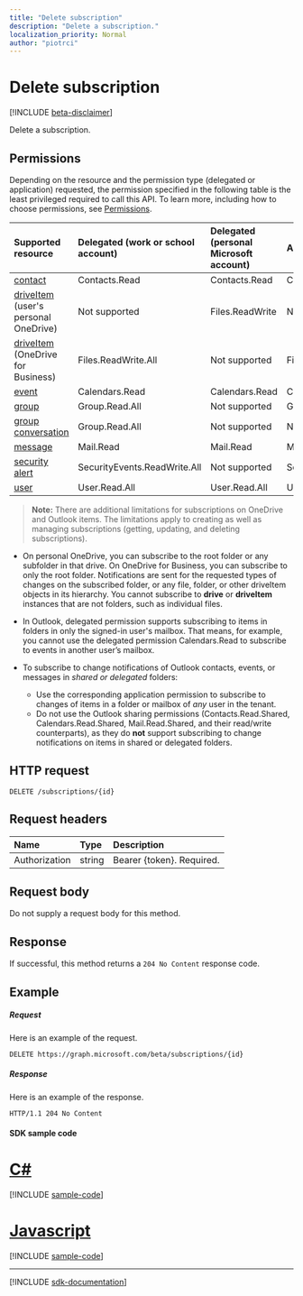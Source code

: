```yaml
---
title: "Delete subscription"
description: "Delete a subscription."
localization_priority: Normal
author: "piotrci"
---
```


# Delete subscription

[!INCLUDE [beta-disclaimer](../../includes/beta-disclaimer.md)]

Delete a subscription.

## Permissions

Depending on the resource and the permission type (delegated or application) requested, the permission specified in the following table is the least privileged required to call this API. To learn more, including how to choose permissions, see [Permissions](/graph/permissions-reference).

| Supported resource | Delegated (work or school account) | Delegated (personal Microsoft account) | Application |
|:-----|:-----|:-----|:-----|
|[contact](../resources/contact.md) | Contacts.Read | Contacts.Read | Contacts.Read |
|[driveItem](../resources/driveitem.md) (user's personal OneDrive) | Not supported | Files.ReadWrite | Not supported |
|[driveItem](../resources/driveitem.md) (OneDrive for Business) | Files.ReadWrite.All | Not supported | Files.ReadWrite.All |
|[event](../resources/event.md) | Calendars.Read | Calendars.Read | Calendars.Read |
|[group](../resources/group.md) | Group.Read.All | Not supported | Group.Read.All |
|[group conversation](../resources/conversation.md) | Group.Read.All | Not supported | Not supported |
|[message](../resources/message.md) | Mail.Read | Mail.Read | Mail.Read |
|[security alert](../resources/alert.md) | SecurityEvents.ReadWrite.All | Not supported | SecurityEvents.ReadWrite.All |
|[user](../resources/user.md) | User.Read.All | User.Read.All | User.Read.All |

> **Note:** There are additional limitations for subscriptions on OneDrive and Outlook items. The limitations apply to creating as well as managing subscriptions (getting, updating, and deleting subscriptions).

- On personal OneDrive, you can subscribe to the root folder or any subfolder in that drive. On OneDrive for Business, you can subscribe to only the root folder. Notifications are sent for the requested types of changes on the subscribed folder, or any file, folder, or other driveItem objects in its hierarchy. You cannot subscribe to **drive** or **driveItem** instances that are not folders, such as individual files.

- In Outlook, delegated permission supports subscribing to items in folders in only the signed-in user's mailbox. That means, for example, you cannot use the delegated permission Calendars.Read to subscribe to events in another user’s mailbox.
- To subscribe to change notifications of Outlook contacts, events, or messages in _shared or delegated_ folders:

  - Use the corresponding application permission to subscribe to changes of items in a folder or mailbox of _any_ user in the tenant.
  - Do not use the Outlook sharing permissions (Contacts.Read.Shared, Calendars.Read.Shared, Mail.Read.Shared, and their read/write counterparts), as they do **not** support subscribing to change notifications on items in shared or delegated folders.

## HTTP request

<!-- { "blockType": "ignored" } -->

```http
DELETE /subscriptions/{id}
```

## Request headers

| Name       | Type | Description|
|:-----------|:------|:----------|
| Authorization  | string  | Bearer {token}. Required. |

## Request body

Do not supply a request body for this method.

## Response

If successful, this method returns a `204 No Content` response code.

## Example

##### Request

Here is an example of the request.
<!-- {
  "blockType": "request",
  "name": "delete_subscription"
}-->

```http
DELETE https://graph.microsoft.com/beta/subscriptions/{id}
```

##### Response

Here is an example of the response.
<!-- {
  "blockType": "response",
  "truncated": false,
  "@odata.type": "microsoft.graph.subscription"
} -->

```http
HTTP/1.1 204 No Content
```
#### SDK sample code
# [C#](#tab/cs)
[!INCLUDE [sample-code](../includes/delete_subscription-Cs-snippets.md)]

# [Javascript](#tab/javascript)
[!INCLUDE [sample-code](../includes/delete_subscription-Javascript-snippets.md)]

---

[!INCLUDE [sdk-documentation](../includes/snippets_sdk_documentation_link.md)]

<!--
{
  "type": "#page.annotation",
  "description": "Delete subscription",
  "keywords": "",
  "section": "documentation",
  "tocPath": "",
  "suppressions": [
    "Error: /api-reference/beta/api/subscription-delete.md:\r\n      BookmarkMissing: '[#tab/cs](C#)'. Did you mean: #c (score: 5)",
    "Error: /api-reference/beta/api/subscription-delete.md:\r\n      BookmarkMissing: '[#tab/javascript](Javascript)'. Did you mean: #javascript (score: 4)"
  ]
}
-->
